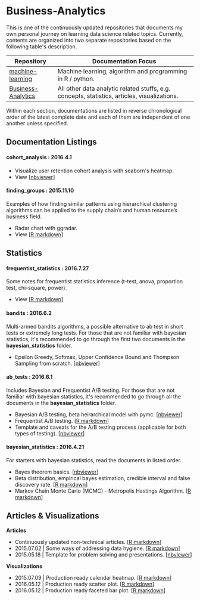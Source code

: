 # Business-Analytics

This is one of the continuously updated repositories that documents my own personal journey on learning data science related topics. Currently, contents are organized into two separate repositories based on the following table's description.

| Repository | Documentation Focus |
| ---------- | ----------- |
| [machine-learning](https://github.com/ethen8181/machine-learning) | Machine learning, algorithm and programming in R / python. |
| [Business-Analytics](https://github.com/ethen8181/Business-Analytics) | All other data analytic related stuffs, e.g. concepts, statistics, articles, visualizations. |

Within each section, documentations are listed in reverse chronological order of the latest complete date and each of them are independent of one another unless specified.


## Documentation Listings


#### cohort_analysis : 2016.4.1

- Visualize user retention cohort analysis with seaborn's heatmap.
- View [[nbviewer](http://nbviewer.jupyter.org/github/ethen8181/Business-Analytics/blob/master/cohort_analysis/cohort_analysis.ipynb)]


#### finding_groups : 2015.11.10

Examples of how finding similar patterns using hierarchical clustering algorithms can be applied to the supply chain’s and human resource’s business field.

- Radar chart with ggradar.
- View [[R markdown](http://ethen8181.github.io/Business-Analytics/finding_groups/finding_groups.html)]


## Statistics

#### frequentist_statistics : 2016.7.27

Some notes for frequentist statistics inference (t-test, anova, proportion test, chi-square, power).

- View [[R markdown](http://ethen8181.github.io/Business-Analytics/frequentist_statistics/frequentist_statistics.html)]


#### bandits : 2016.6.2

Multi-armed bandits algorithms, a possible alternative to ab test in short tests or extremely long tests. For those that are not familiar with bayesian statistics, it's recommended to go through the first two documents in the **bayesian_statistics** folder.

- Epsilon Greedy, Softmax, Upper Confidence Bound and Thompson Sampling from scratch. [[nbviewer](http://nbviewer.jupyter.org/github/ethen8181/Business-Analytics/blob/master/bandits/bandits.ipynb)]


#### ab_tests : 2016.6.1

Includes Bayesian and Frequentist A/B testing. For those that are not familiar with bayesian statistics, it's recommended to go through all the documents in the **bayesian_statistics** folder.

- Bayesian A/B testing, beta heirarchical model with pymc. [[nbviewer](http://nbviewer.jupyter.org/github/ethen8181/Business-Analytics/blob/master/ab_tests/bayesian_ab_test.ipynb)]
- Frequentist A/B testing. [[R markdown](http://ethen8181.github.io/Business-Analytics/ab_tests/frequentist_ab_test.html)]
- Template and caveats for the A/B testing process (applicable for both types of testing). [[nbviewer](http://nbviewer.jupyter.org/github/ethen8181/Business-Analytics/blob/master/ab_tests/ab_test_template.ipynb)]


#### bayesian_statistics : 2016.4.21

For starters with bayesian statistics, read the documents in listed order.

- Bayes theorem basics. [[nbviewer](http://nbviewer.jupyter.org/github/ethen8181/Business-Analytics/blob/master/bayesian_statistics/bayes_basics.ipynb)]
- Beta distribution, empirical bayes estimation, credible interval and false discovery rate. [[R markdown](http://ethen8181.github.io/Business-Analytics/bayesian_statistics/bayes/bayes.html)]
- Markov Chain Monte Carlo (MCMC) - Metropolis Hastings Algorithm. [[R markdown](http://ethen8181.github.io/Business-Analytics/bayesian_statistics/MCMC/MCMC.html)]


## Articles & Visualizations

**Articles**

- Continuously updated non-technical articles. [[R markdown](http://ethen8181.github.io/Business-Analytics/articles/articles.html)]
- 2015.07.02 | Some ways of addressing data hygiene. [[R markdown](http://ethen8181.github.io/Business-Analytics/articles/data_hygiene/data_hygiene.html)]
- 2015.05.18 | Template for problem solving and presentations. [[nbviewer](http://nbviewer.jupyter.org/github/ethen8181/Business-Analytics/blob/master/articles/logic_workflow.ipynb)]

**Visualizations**

- 2015.07.09 | Production ready calendar heatmap. [[R markdown](http://ethen8181.github.io/Business-Analytics/articles/calendar_heatmaps/calendar_heatmaps.html)]
- 2016.05.12 | Production ready scatter plot. [[R markdown](http://ethen8181.github.io/Business-Analytics/articles/nyt_scatter/nyt_scatter.html)]
- 2016.05.12 | Production ready faceted bar plot. [[R markdown](http://ethen8181.github.io/Business-Analytics/articles/avoid_pie_charts/avoid_pie_charts.html)]


